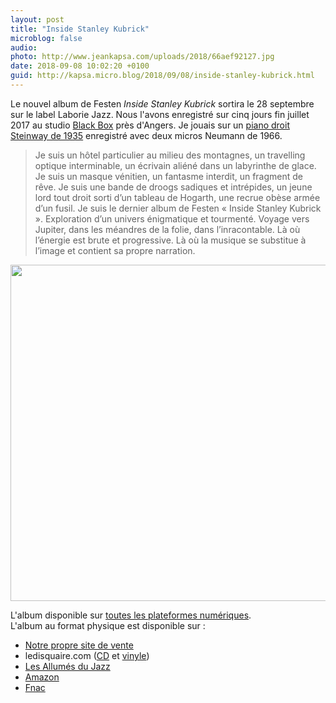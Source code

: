 ```yaml
---
layout: post
title: "Inside Stanley Kubrick"
microblog: false
audio: 
photo: http://www.jeankapsa.com/uploads/2018/66aef92127.jpg
date: 2018-09-08 10:02:20 +0100
guid: http://kapsa.micro.blog/2018/09/08/inside-stanley-kubrick.html
---
```

Le nouvel album de Festen _Inside Stanley Kubrick_ sortira le 28 septembre sur le label Laborie Jazz. Nous l'avons enregistré sur cinq jours fin juillet 2017 au studio [Black Box](www.studioblackbox.fr) près d'Angers. Je jouais sur un [piano droit Steinway de 1935](http://www.jeankapsa.com/uploads/2018/1b3c0b2234.jpg) enregistré avec deux micros Neumann de 1966.  

> Je suis un hôtel particulier au milieu des montagnes, un travelling optique interminable, un écrivain aliéné dans un labyrinthe de glace. Je suis un masque vénitien, un fantasme interdit, un fragment de rêve. Je suis une bande de droogs sadiques et intrépides, un jeune lord tout droit sorti d’un tableau de Hogarth, une recrue obèse armée d’un fusil. Je suis le dernier album de Festen « Inside Stanley Kubrick ». Exploration d’un univers énigmatique et tourmenté. Voyage vers Jupiter, dans les méandres de la folie, dans l’inracontable. Là où l’énergie est brute et progressive. Là où la musique se substitue à l’image et contient sa propre narration.

<img src="http://www.jeankapsa.com/uploads/2018/66aef92127.jpg" width="600" height="538" />

L'album disponible sur [toutes les plateformes numériques](https://idol.lnk.to/InsideStanleyKubrick).  
L'album au format physique est disponible sur : 
* [Notre propre site de vente](http://festen.bigcartel.com)
* ledisquaire.com ([CD](https://www.ledisquaire.com/accueil/18716-festen-3341348161969.html) et [vinyle](https://www.ledisquaire.com/accueil/18987-festen-3341342161965.html)) 
* [Les Allumés du Jazz](https://www.lesallumesdujazz.com/produit-inside-stanley-kubrick,2539.html)
* [Amazon](https://www.amazon.fr/Inside-Stanley-Kubrick-Festen/dp/B07FDPF46Z/ref=tmm_acd_swatch_0?_encoding=UTF8&qid=1538210167&sr=1-1)
* [Fnac](https://musique.fnac.com/a12663542/Festen-Inside-Stanley-Kubrick-CD-album)
